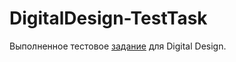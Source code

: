 # DigitalDesign-TestTask

Выполненное тестовое [задание](https://docs.google.com/document/d/1IbihFMFaPLuBVJeAeonxhiogJ1ll447q/edit#heading=h.gjdgxs) для Digital Design.
